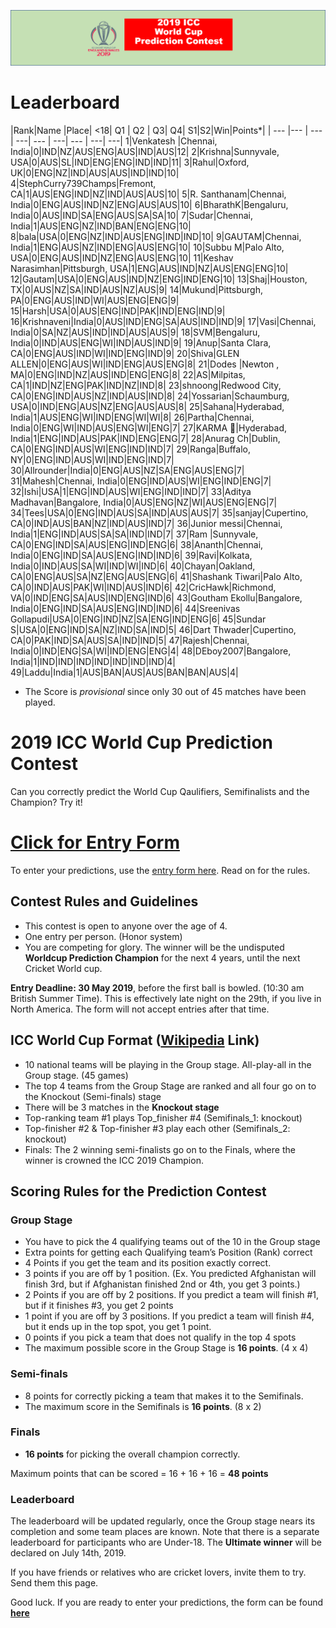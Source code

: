 ![Logo](images/ICCWCPP.png)

# Leaderboard

|Rank|Name |Place| <18| Q1 | Q2 | Q3| Q4| S1|S2|Win|Points*|
| --- |--- | --- | ---| --- | ---| --- | ---| ---|
1|Venkatesh |Chennai, India|0|IND|NZ|AUS|ENG|AUS|IND|AUS|12|
2|Krishna|Sunnyvale, USA|0|AUS|SL|IND|ENG|ENG|IND|IND|11|
3|Rahul|Oxford, UK|0|ENG|NZ|IND|AUS|AUS|IND|IND|10|
4|StephCurry739Champs|Fremont, CA|1|AUS|ENG|IND|NZ|IND|AUS|AUS|10|
5|R. Santhanam|Chennai, India|0|ENG|AUS|IND|NZ|ENG|AUS|AUS|10|
6|BharathK|Bengaluru, India|0|AUS|IND|SA|ENG|AUS|SA|SA|10|
7|Sudar|Chennai, India|1|AUS|ENG|NZ|IND|BAN|ENG|ENG|10|
8|bala|USA|0|ENG|NZ|IND|AUS|ENG|IND|IND|10|
9|GAUTAM|Chennai, India|1|ENG|AUS|NZ|IND|ENG|AUS|ENG|10|
10|Subbu M|Palo Alto, USA|0|ENG|AUS|IND|NZ|ENG|AUS|ENG|10|
11|Keshav Narasimhan|Pittsburgh, USA|1|ENG|AUS|IND|NZ|AUS|ENG|ENG|10|
12|Gautam|USA|0|ENG|AUS|IND|NZ|ENG|IND|ENG|10|
13|Shaj|Houston, TX|0|AUS|NZ|SA|IND|AUS|NZ|AUS|9|
14|Mukund|Pittsburgh, PA|0|ENG|AUS|IND|WI|AUS|ENG|ENG|9|
15|Harsh|USA|0|AUS|ENG|IND|PAK|IND|ENG|IND|9|
16|Krishnaveni|India|0|AUS|IND|ENG|SA|AUS|IND|IND|9|
17|Vasi|Chennai, India|0|SA|NZ|AUS|IND|IND|AUS|AUS|9|
18|SVM|Bengaluru, India|0|IND|AUS|ENG|WI|IND|AUS|IND|9|
19|Anup|Santa Clara, CA|0|ENG|AUS|IND|WI|IND|ENG|IND|9|
20|Shiva|GLEN ALLEN|0|ENG|AUS|WI|IND|ENG|AUS|ENG|8|
21|Dodes |Newton , MA|0|ENG|IND|NZ|AUS|IND|ENG|ENG|8|
22|AS|Milpitas, CA|1|IND|NZ|ENG|PAK|IND|NZ|IND|8|
23|shnoong|Redwood City, CA|0|ENG|IND|AUS|NZ|IND|AUS|IND|8|
24|Yossarian|Schaumburg, USA|0|IND|ENG|AUS|NZ|ENG|AUS|AUS|8|
25|Sahana|Hyderabad, India|1|AUS|ENG|WI|IND|ENG|WI|WI|8|
26|Partha|Chennai, India|0|ENG|WI|IND|AUS|ENG|WI|ENG|7|
27|KARMA 🦄|Hyderabad, India|1|ENG|IND|AUS|PAK|IND|ENG|ENG|7|
28|Anurag Ch|Dublin, CA|0|ENG|IND|AUS|WI|ENG|IND|IND|7|
29|Ranga|Buffalo, NY|0|ENG|IND|AUS|WI|IND|ENG|IND|7|
30|Allrounder|India|0|ENG|AUS|NZ|SA|ENG|AUS|ENG|7|
31|Mahesh|Chennai, India|0|ENG|IND|AUS|WI|ENG|IND|ENG|7|
32|Ishi|USA|1|ENG|IND|AUS|WI|ENG|IND|IND|7|
33|Aditya Madhavan|Bangalore, India|0|AUS|ENG|NZ|WI|AUS|ENG|ENG|7|
34|Tees|USA|0|ENG|IND|AUS|SA|IND|AUS|AUS|7|
35|sanjay|Cupertino, CA|0|IND|AUS|BAN|NZ|IND|AUS|IND|7|
36|Junior messi|Chennai, India|1|ENG|IND|AUS|SA|SA|IND|IND|7|
37|Ram |Sunnyvale, CA|0|ENG|IND|SA|AUS|ENG|IND|ENG|6|
38|Ananth|Chennai, India|0|ENG|IND|SA|AUS|ENG|IND|IND|6|
39|Ravi|Kolkata, India|0|IND|AUS|SA|WI|IND|WI|IND|6|
40|Chayan|Oakland, CA|0|ENG|AUS|SA|NZ|ENG|AUS|ENG|6|
41|Shashank Tiwari|Palo Alto, CA|0|IND|AUS|PAK|WI|IND|AUS|IND|6|
42|CricHawk|Richmond, VA|0|IND|ENG|SA|AUS|IND|ENG|IND|6|
43|Goutham Ekollu|Bangalore, India|0|ENG|IND|SA|AUS|ENG|IND|IND|6|
44|Sreenivas Gollapudi|USA|0|ENG|IND|NZ|SA|ENG|IND|ENG|6|
45|Sundar S|USA|0|ENG|IND|SA|NZ|IND|SA|IND|5|
46|Dart Thwader|Cupertino, CA|0|PAK|IND|SA|AUS|SA|IND|IND|5|
47|Rajesh|Chennai, India|0|IND|ENG|SA|WI|IND|ENG|ENG|4|
48|DEboy2007|Bangalore, India|1|IND|IND|IND|IND|IND|IND|IND|4|
49|Laddu|India|1|AUS|BAN|AUS|AUS|BAN|BAN|AUS|4|

* The Score is *provisional* since only 30 out of 45 matches have been played.

# 2019 ICC World Cup Prediction Contest

Can you correctly predict the World Cup Qaulifiers, Semifinalists and the Champion? Try it!

# [Click for Entry Form](http://bit.ly/2019_icc_worldcup_predictions)
To enter your predictions, use the [entry form here](http://bit.ly/2019_icc_worldcup_predictions). Read on for the rules.


## Contest Rules and Guidelines
- This contest is open to anyone over the age of 4.
- One entry per person. (Honor system)
- You are competing for glory. The winner will be the undisputed **Worldcup Prediction Champion** for the next 4 years, until the next Cricket World cup.

**Entry Deadline: 30 May 2019**, before the first ball is bowled. (10:30 am British Summer Time). This is effectively late night on the 29th, if you live in North America. The form will not accept entries after that time.


## ICC World Cup Format ([Wikipedia](https://en.wikipedia.org/wiki/2019_Cricket_World_Cup) Link)

- 10 national teams will be playing in the Group stage. All-play-all in the Group stage. (45 games)
- The top 4 teams from the Group Stage are ranked and all four go on to the Knockout (Semi-finals) stage 
- There will be 3 matches in the **Knockout stage**
- Top-ranking team #1 plays Top_finisher #4 (Semifinals_1: knockout)
- Top-finisher #2 & Top-finisher #3 play each other (Semifinals_2: knockout) 
- Finals: The 2 winning semi-finalists go on to the Finals, where the winner is crowned the ICC 2019 Champion.

## Scoring Rules for the Prediction Contest

### Group Stage
- You have to pick the 4 qualifying teams out of the 10 in the Group stage
- Extra points for getting each Qualifying team’s Position (Rank) correct
- 4 Points if you get the team and its position exactly correct.
- 3 points if you are off by 1 position. (Ex. You predicted Afghanistan will finish 3rd, but if Afghanistan finished 2nd or 4th, you get 3 points.)
- 2 Points if you are off by 2 positions. If you predict a team will finish #1, but if it finishes #3, you get 2 points
- 1 point if you are off by 3 positions. If you predict a team will finish #4, but it ends up in the top spot, you get 1 point.
- 0 points if you pick a team that does not qualify in the top 4 spots
- The maximum possible score in the Group Stage is **16 points**. (4 x 4)

### Semi-finals
- 8 points for correctly picking a team that makes it to the Semifinals.
- The maximum score in the Semifinals is **16 points**. (8 x 2)

### Finals
- **16 points** for picking the overall champion correctly.

Maximum points that can be scored = 16 + 16 + 16 = **48 points**

### Leaderboard
The leaderboard will be updated regularly, once the Group stage nears its completion and some team places are known. Note that there is a separate leaderboard for participants who are Under-18.
The **Ultimate winner** will be declared on July 14th, 2019.

If you have friends or relatives who are cricket lovers, invite them to try. Send them this page.

Good luck. If you are ready to enter your predictions, the form can be found **[here](http://bit.ly/2019_icc_worldcup_predictions)**




